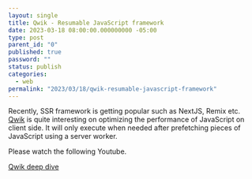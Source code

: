 ```yaml
---
layout: single
title: Qwik - Resumable JavaScript framework
date: 2023-03-18 08:00:00.000000000 -05:00
type: post
parent_id: "0"
published: true
password: ""
status: publish
categories:
  - web
permalink: "2023/03/18/qwik-resumable-javascript-framework"
---
```


Recently, SSR framework is getting popular such as NextJS, Remix etc. [Qwik](https://qwik.builder.io/) is quite interesting on optimizing the performance of JavaScript on client side. It will only execute when needed after prefetching pieces of JavaScript using a server worker.

Please watch the following Youtube.

[Qwik deep dive](https://www.youtube.com/watch?v=qzuO1KYCHk0&ab_channel=FrontendMasters)